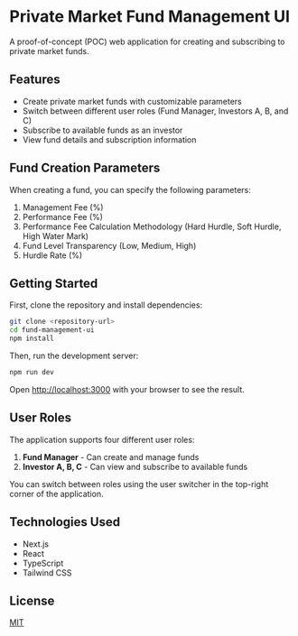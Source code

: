 # Private Market Fund Management UI

A proof-of-concept (POC) web application for creating and subscribing to private market funds.

## Features

- Create private market funds with customizable parameters
- Switch between different user roles (Fund Manager, Investors A, B, and C)
- Subscribe to available funds as an investor
- View fund details and subscription information

## Fund Creation Parameters

When creating a fund, you can specify the following parameters:

1. Management Fee (%)
2. Performance Fee (%)
3. Performance Fee Calculation Methodology (Hard Hurdle, Soft Hurdle, High Water Mark)
4. Fund Level Transparency (Low, Medium, High)
5. Hurdle Rate (%)

## Getting Started

First, clone the repository and install dependencies:

```bash
git clone <repository-url>
cd fund-management-ui
npm install
```

Then, run the development server:

```bash
npm run dev
```

Open [http://localhost:3000](http://localhost:3000) with your browser to see the result.

## User Roles

The application supports four different user roles:

1. **Fund Manager** - Can create and manage funds
2. **Investor A, B, C** - Can view and subscribe to available funds

You can switch between roles using the user switcher in the top-right corner of the application.

## Technologies Used

- Next.js
- React
- TypeScript 
- Tailwind CSS

## License

[MIT](https://choosealicense.com/licenses/mit/)
